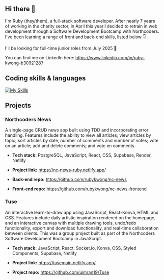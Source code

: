 ## Hi there 👋
I'm Ruby (they/them), a full-stack software developer. After nearly 7 years of working in the charity sector, in April this year I decided to retrain in web development through a Software Development Bootcamp with Northcoders. I've been learning a range of front and back-end skills, listed below :point_down:

I'll be looking for full-time junior roles from July 2025 👀

You can find me on LinkedIn here: https://www.linkedin.com/in/ruby-kwong-b30921287

## Coding skills & languages

[![My Skills](https://skillicons.dev/icons?i=js,html,css,express,nextjs,nodejs,npm,postgres,react,git,github,netlify,supabase,ubuntu,vite)](https://skillicons.dev)

## Projects

### Northcoders News 
A single-page CRUD news app built using TDD and incorporating error handling. Features include the ability to view all articles; view articles by topic; sort articles by date, number of comments and number of votes; vote on an article; add and delete comments; and vote on comments.

- **Tech stack:** PostgreSQL, JavaScript, React, CSS, Supabase, Render, Netlify

- **Project link:** https://nc-news-ruby.netlify.app/ 

- **Back-end repo:** https://github.com/rubykwong/nc-news

- **Front-end repo:** https://github.com/rubykwong/nc-news-frontend

### Tuse
An interactive learn-to-draw app using JavaScript, React-Konva, HTML and CSS. Features include daily artistic inspiration rendered on the homepage, and an interactive canvas with multiple drawing tools, undo/redo functionality, export and download functionality, and real-time collaboration between clients. 
This was a group project built as part of the Northcoders Software Development Bootcamp in JavaScript.

- **Tech stack:** JavaScript, React, Socket.io, Konva, CSS, Styled Components, Supabase, Netlify

- **Project link:** https://tusemain.netlify.app/

- **Project repo:** https://github.com/uimran19/Tuse
